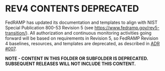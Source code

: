 # REV4 CONTENTS DEPRECATED

FedRAMP has updated its documentation and templates to align with NIST Special Publication 800-53 Revision 5 (see https://www.fedramp.gov/rev5-transition/). All authorization and continuous monitoring activities going forward will be based on requirements in Revision 5, so FedRAMP Revision 4 baselines, resources, and templates are deprecated, as described in [ADR #007](/documents/adr/007-signal-unsupportent-content-in-github.md).

**NOTE - CONTENT IN THIS FOLDER OR SUBFOLDER IS DEPRECATED. SUBSEQUENT RELEASES WILL NOT INCLUDE THIS CONTENT.**